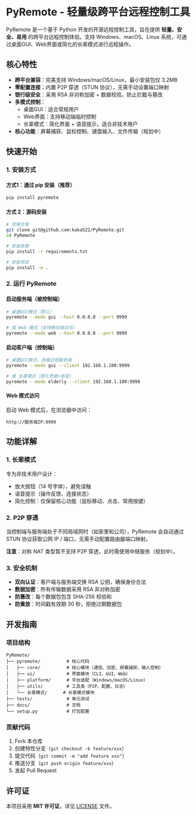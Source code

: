 # PyRemote - 轻量级跨平台远程控制工具

 

PyRemote 是一个基于 Python 开发的开源远程控制工具，旨在提供 **轻量、安全、易用** 的跨平台远程控制体验。支持 Windows、macOS、Linux 系统，可通过桌面GUI、Web界面或简化的长辈模式进行远程操作。


## 核心特性
- **跨平台兼容**：完美支持 Windows/macOS/Linux，最小安装包仅 3.2MB
- **零配置连接**：内置 P2P 穿透（STUN 协议），无需手动设置端口映射
- **银行级安全**：采用 RSA 非对称加密 + 数据校验，防止拦截与篡改
- **多模式控制**：
  - 桌面GUI：适合常规用户
  - Web界面：支持移动端临时控制
  - 长辈模式：简化界面 + 语音提示，适合非技术用户
- **核心功能**：屏幕捕获、鼠标控制、键盘输入、文件传输（规划中）


## 快速开始
### 1. 安装方式
#### 方式1：通过 pip 安装（推荐）
```bash
pip install pyremote
```

#### 方式 2：源码安装

```bash
# 克隆仓库
git clone git@github.com:kaka522/PyRemote.git
cd PyRemote

# 安装依赖
pip install -r requirements.txt

# 安装项目
pip install -e .
```

### 2. 运行 PyRemote

#### 启动服务端（被控制端）

```bash
# 桌面GUI模式（默认）
pyremote --mode gui --host 0.0.0.0 --port 9999

# 或 Web 模式（支持移动端访问）
pyremote --mode web --host 0.0.0.0 --port 9999
```



#### 启动客户端（控制端）

```bash
# 桌面GUI模式，连接远程服务端
pyremote --mode gui --client 192.168.1.100:9999

# 或 长辈模式（简化界面+语音）
pyremote --mode elderly --client 192.168.1.100:9999
```



#### Web 模式访问

启动 Web 模式后，在浏览器中访问：



```plaintext
http://服务端IP:9999
```

## 功能详解

### 1. 长辈模式

专为非技术用户设计：



- 放大按钮（14 号字体），避免误触
- 语音提示（操作反馈、连接状态）
- 简化控制：仅保留核心功能（鼠标移动、点击、常用按键）

### 2. P2P 穿透

当控制端与服务端处于不同局域网时（如家里和公司），PyRemote 会自动通过 STUN 协议获取公网 IP / 端口，无需手动配置路由器端口映射。



**注意**：对称 NAT 类型暂不支持 P2P 穿透，此时需使用中继服务（规划中）。

### 3. 安全机制

- **双向认证**：客户端与服务端交换 RSA 公钥，确保身份合法
- **数据加密**：所有传输数据采用 RSA 非对称加密
- **防篡改**：每个数据包包含 SHA-256 校验和
- **防重放**：时间戳有效期 30 秒，拒绝过期数据包

## 开发指南

### 项目结构

```plaintext
PyRemote/
├── pyremote/          # 核心代码
│   ├── core/          # 核心模块（通信、加密、屏幕捕获、输入控制）
│   ├── ui/            # 界面模块（CLI、GUI、Web）
│   ├── platform/      # 平台适配（Windows/macOS/Linux）
│   ├── utils/         # 工具类（P2P、配置、日志）
│   └── 长辈模式/      # 长辈模式模块
├── tests/             # 单元测试
├── docs/              # 文档
└── setup.py           # 打包配置
```

### 贡献代码

1. Fork 本仓库
2. 创建特性分支（`git checkout -b feature/xxx`）
3. 提交代码（`git commit -m "add feature xxx"`）
4. 推送分支（`git push origin feature/xxx`）
5. 发起 Pull Request

## 许可证

本项目采用 **MIT 许可证**，详见 [LICENSE](https://www.doubao.com/chat/LICENSE) 文件。